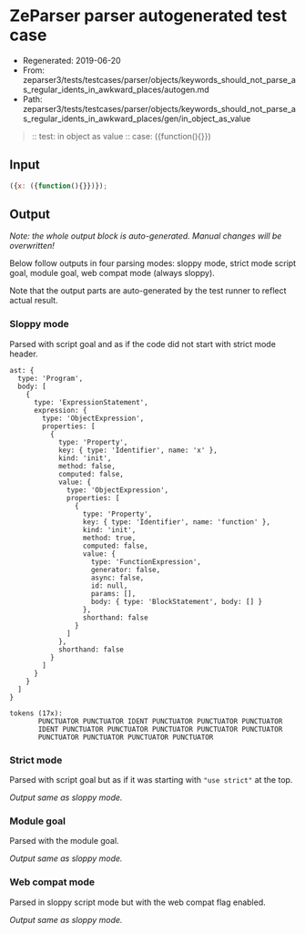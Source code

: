 # ZeParser parser autogenerated test case

- Regenerated: 2019-06-20
- From: zeparser3/tests/testcases/parser/objects/keywords_should_not_parse_as_regular_idents_in_awkward_places/autogen.md
- Path: zeparser3/tests/testcases/parser/objects/keywords_should_not_parse_as_regular_idents_in_awkward_places/gen/in_object_as_value

> :: test: in object as value
> :: case: ({function(){}})

## Input


`````js
({x: ({function(){}})});
`````

## Output

_Note: the whole output block is auto-generated. Manual changes will be overwritten!_

Below follow outputs in four parsing modes: sloppy mode, strict mode script goal, module goal, web compat mode (always sloppy).

Note that the output parts are auto-generated by the test runner to reflect actual result.

### Sloppy mode

Parsed with script goal and as if the code did not start with strict mode header.

`````
ast: {
  type: 'Program',
  body: [
    {
      type: 'ExpressionStatement',
      expression: {
        type: 'ObjectExpression',
        properties: [
          {
            type: 'Property',
            key: { type: 'Identifier', name: 'x' },
            kind: 'init',
            method: false,
            computed: false,
            value: {
              type: 'ObjectExpression',
              properties: [
                {
                  type: 'Property',
                  key: { type: 'Identifier', name: 'function' },
                  kind: 'init',
                  method: true,
                  computed: false,
                  value: {
                    type: 'FunctionExpression',
                    generator: false,
                    async: false,
                    id: null,
                    params: [],
                    body: { type: 'BlockStatement', body: [] }
                  },
                  shorthand: false
                }
              ]
            },
            shorthand: false
          }
        ]
      }
    }
  ]
}

tokens (17x):
       PUNCTUATOR PUNCTUATOR IDENT PUNCTUATOR PUNCTUATOR PUNCTUATOR
       IDENT PUNCTUATOR PUNCTUATOR PUNCTUATOR PUNCTUATOR PUNCTUATOR
       PUNCTUATOR PUNCTUATOR PUNCTUATOR PUNCTUATOR
`````

### Strict mode

Parsed with script goal but as if it was starting with `"use strict"` at the top.

_Output same as sloppy mode._

### Module goal

Parsed with the module goal.

_Output same as sloppy mode._

### Web compat mode

Parsed in sloppy script mode but with the web compat flag enabled.

_Output same as sloppy mode._

